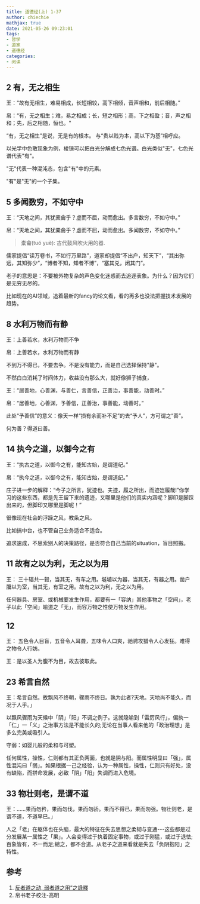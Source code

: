 ```yaml
---
title: 道德经(上) 1-37 
author: chiechie
mathjax: true
date: 2021-05-26 09:23:01
tags: 
- 哲学
- 道家 
- 道德经
categories:
- 阅读
---
```



## 2 有，无之相生

王：“故有无相生，难易相成，长短相较，高下相倾，音声相和，前后相随。”

帛：“有，无之相生；难，易之相成；长，短之相形；高，下之相盈；音，声之相和；先，后之相随，恒也。"

“有，无之相生”是说，无是有的根本。 与“贵以贱为本，高以下为基”相呼应。

以光学中色散现象为例，棱镜可以把白光分解成七色光谱。白光类似"无"，七色光谱代表"有"。

"无"代表一种混沌态，包含"有"中的元素。

"有"是"无"的一个子集。


## 5 多闻数穷，不如守中

王：“天地之间，其犹橐龠乎？虚而不屈，动而愈出。多言数穷，不如守中。”

帛：“天地之间，其犹橐龠乎？虚而不屈，动而愈出。多闻数穷，不如守中。”

> 橐龠(tuó yuè): 古代鼓风吹火用的器.

儒家提倡“读万卷书，不如行万里路”，道家却提倡“不出户，知天下”，“其出弥远，其知弥少”，“博者不知，知者不博”，“塞其兑，闭其门”。

老子的意思是：不要被外物复杂的声色变化迷惑而去追逐表象。为什么？因为它们是无穷无尽的。

比如现在的AI领域，追着最新的fancy的论文看，看的再多也没法把握技术发展的趋势。


## 8 水利万物而有静

王：上善若水，水利万物而不争

帛：上善若水，水利万物而有静


不到万不得已，不要去争。不是没有能力，而是自己选择保持"静"。

不然白白消耗了时间体力，收益没有那么大，就好像狮子捕食，



王：“居善地，心善渊，与善仁，言善信，正善治，事善能，动善时。”

帛：“居善地，心善渊，予善信，正善治，事善能，动善时。”

此处“予善信”的意义：像天一样“损有余而补不足”的去“予人”，方可谓之“善”。

何为善？得道曰善。


## 14 执今之道，以御今之有

王：“执古之道，以御今之有，能知古始，是谓道纪。”

帛：“执今之道，以御今之有，能知古始，是谓道纪。”


庄子进一步的解释：“今子之所言，犹迹也。夫迹，履之所出，而迹岂履哉!”你学习的这些东西，都是先王留下来的遗迹，又哪里是他们的真实内涵呢？脚印是脚踩出来的，但脚印又哪里是脚呢！”

很像现在社会的浮躁之风，教条之风。

比如搞中台，也不管自己业务适合不适合。

追求速成，不思索别人的决策路径，是否符合自己当前的situation，盲目照搬。



## 11 故有之以为利，无之以为用

王： 三十辐共一毂，当其无，有车之用。埏埴以为器，当其无，有器之用。凿户牖以为室，当其无，有室之用。故有之以为利，无之以为用。

任何器具、房室、或机械要发生作用，都要有一「容纳」其他事物之「空间」，老子以此「空间」喻道之「无」，而容万物之性使万物发生作用。

## 12
王： 五色令人目盲，五音令人耳聋，五味令人口爽，驰骋攻猎令人心发狂。难得之物令人行妨。

王：是以圣人为腹不为目，故去彼取此。

## 23 希言自然

王：希言自然。故飘风不终朝，骤雨不终日。孰为此者?天地。天地尚不能久，而况于人乎。」

以飘风骤雨为天候中「阴」「阳」不调之例子。这就隐喻到「雷厉风行」，偏执一「仁」一「义」之治事方法是不能长久的;无论在当事人看来他的「政治理想」是多么完美或吸引人。


守弱：如婴儿般的柔和与可塑。

任何属性，操性，仁则都有其正负两面，也就是阴与阳。而属性明显曰「强」，属性混沌曰「弱」。如果根据一己之经验，认为一种属性，操性，仁则只有好处，没有缺陷，而拼命发展，必致「阴」「阳」失调而进入危境。


## 33 物壮则老，是谓不道

王：……果而勿矜，果而勿伐，果而勿骄。果而不得已，果而勿强。物壮则老，是谓不道，不道早巳。」

人之「老」在躯体也在头脑，最大的特征在失去思想之柔韧与变通---这些都是过分发展某一属性之「果」。人会变得过于执着固定事物，或过于刚猛，或过于退怯;百象皆有，不一而足;總之，都不合道。从老子之道来看就是失去「负阴抱阳」之特性。




## 参考
1. [反者道之动, 弱者道之用”之詮釋](https://www.aisixiang.com/data/37674.html)
2. 帛书老子校注-高明
